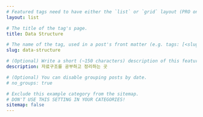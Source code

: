 ```yaml
---
# Featured tags need to have either the `list` or `grid` layout (PRO only).
layout: list

# The title of the tag's page.
title: Data Structure

# The name of the tag, used in a post's front matter (e.g. tags: [<slug>]).
slug: data-structure

# (Optional) Write a short (~150 characters) description of this featured tag.
description: 자료구조를 공부하고 정리하는 곳

# (Optional) You can disable grouping posts by date.
# no_groups: true

# Exclude this example category from the sitemap.
# DON'T USE THIS SETTING IN YOUR CATEGORIES!
sitemap: false
---
```


